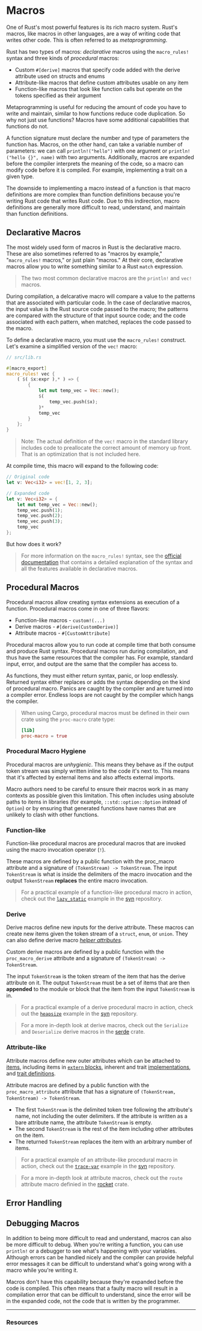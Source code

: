 # Macros

One of Rust's most powerful features is its rich macro system. Rust's macros, like macros in other languages, are a way of writing code that writes other code. This is often referred to as *metaprogramming*.

Rust has two types of macros: *declarative* macros using the `macro_rules!` syntax and three kinds of *procedural* macros:

- Custom `#[derive]` macros that specify code added with the derive attribute used on structs and enums
- Attribute-like macros that define custom attributes usable on any item
- Function-like macros that look like function calls but operate on the tokens specified as their argument

Metaprogramming is useful for reducing the amount of code you have to write and maintain, similar to how functions reduce code duplication. So why not just use functions? Macros have some additional capabilities that functions do not.

A function signature must declare the number and type of parameters the function has. Macros, on the other hand, can take a variable number of parameters: we can call `println!("hello")` with one argument or `println!("hello {}", name)` with two arguments. Additionally, macros are expanded before the compiler interprets the meaning of the code, so a macro can modify code before it is compiled. For example, implementing a trait on a given type.

The downside to implementing a macro instead of a function is that macro definitions are more complex than function definitions because you're writing Rust code that writes Rust code. Due to this indirection, macro definitions are generally more difficult to read, understand, and maintain than function definitions.

<!-- https://doc.rust-lang.org/book/ch19-06-macros.html -->

## Declarative Macros

The most widely used form of macros in Rust is the declarative macro. These are also sometimes referred to as "macros by example," "`macro_rules!` macros," or just plain "macros." At their core, declarative macros allow you to write something similar to a Rust `match` expression.

> The two most common declarative macros are the `println!` and `vec!` macros.

During compilation, a delcarative macro will compare a value to the patterns that are associated with particular code. In the case of declarative macros, the input value is the Rust source code passed to the macro; the patterns are compared with the structure of that input source code; and the code associated with each pattern, when matched, replaces the code passed to the macro.

To define a declarative macro, you must use the `macro_rules!` construct. Let's examine a simplified version of the `vec!` macro:

```rust
// src/lib.rs

#[macro_export]
macro_rules! vec {
    ( $( $x:expr ),* ) => {
        {
            let mut temp_vec = Vec::new();
            $(
                temp_vec.push($x);
            )*
            temp_vec
        }
    };
}
```

> Note: The actual definition of the `vec!` macro in the standard library includes code to preallocate the correct amount of memory up front. That is an optimization that is not included here.

At compile time, this macro will expand to the following code:

```rust
// Original code
let v: Vec<i32> = vec![1, 2, 3];
```

```rust
// Expanded code
let v: Vec<i32> = {
    let mut temp_vec = Vec::new();
    temp_vec.push(1);
    temp_vec.push(2);
    temp_vec.push(3);
    temp_vec
};
```

But how does it work?

<!-- TODO: explain matching -->

> For more information on the `macro_rules!` syntax, see the [official documentation](https://doc.rust-lang.org/reference/macros-by-example.html) that contains a detailed explanation of the syntax and all the features available in declarative macros.

<!-- TODO: macro_export -->

## Procedural Macros

Procedural macros allow creating syntax extensions as execution of a function. Procedural macros come in one of three flavors:

- Function-like macros - `custom!(...)`
- Derive macros - `#[derive(CustomDerive)]`
- Attribute macros - `#[CustomAttribute]`

Procedural macros allow you to run code at compile time that both consume and produce Rust syntax. Procedural macros run during compilation, and thus have the same resources that the compiler has. For example, standard input, error, and output are the same that the compiler has access to.

As functions, they must either return syntax, panic, or loop endlessly. Returned syntax either replaces or adds the syntax depending on the kind of procedural macro. Panics are caught by the compiler and are turned into a compiler error. Endless loops are not caught by the compiler which hangs the compiler.

> When using Cargo, procedural macros must be defined in their own crate using the `proc-macro` crate type:
>
> ```toml
> [lib]
> proc-macro = true
> ```

### Procedural Macro Hygiene

Procedural macros are *unhygienic*. This means they behave as if the output token stream was simply written inline to the code it's next to. This means that it's affected by external items and also affects external imports.

Macro authors need to be careful to ensure their macros work in as many contexts as possible given this limitation. This often includes using absolute paths to items in libraries (for example, `::std::option::Option` instead of `Option`) or by ensuring that generated functions have names that are unlikely to clash with other functions.

### Function-like

Function-like procedural macros are procedural macros that are invoked using the macro invocation operator (`!`).

These macros are defined by a public function with the proc_macro attribute and a signature of `(TokenStream) -> TokenStream`. The input `TokenStream` is what is inside the delimiters of the macro invocation and the output `TokenStream` **replaces** the entire macro invocation.

> For a practical example of a function-like procedural macro in action, check out the [`lazy_static`](https://github.com/dtolnay/syn/tree/master/examples/lazy-static) example in the [syn](https://github.com/dtolnay/syn) repository.

### Derive

Derive macros define new inputs for the derive attribute. These macros can create new items given the token stream of a `struct`, `enum`, or `union`. They can also define derive macro [*helper attributes*](https://doc.rust-lang.org/reference/procedural-macros.html#derive-macro-helper-attributes).

Custom derive macros are defined by a public function with the `proc_macro_derive` attribute and a signature of `(TokenStream) -> TokenStream`.

The input `TokenStream` is the token stream of the item that has the derive attribute on it. The output `TokenStream` must be a set of items that are then **appended** to the module or block that the item from the input `TokenStream` is in.

> For a practical example of a derive procedural macro in action, check out the [`heapsize`](https://github.com/dtolnay/syn/tree/master/examples/heapsize) example in the [syn](https://github.com/dtolnay/syn) repository.

> For a more in-depth look at derive macros, check out the `Serialize` and `Deserialize` derive macros in the [serde](https://serde.rs/) crate.

### Attribute-like

Attribute macros define new outer attributes which can be attached to [items](https://doc.rust-lang.org/reference/items.html), including items in [`extern` blocks](https://doc.rust-lang.org/reference/items/external-blocks.html), inherent and trait [implementations](https://doc.rust-lang.org/reference/items/implementations.html), and [trait definitions](https://doc.rust-lang.org/reference/items/traits.html).

Attribute macros are defined by a public function with the `proc_macro_attribute` attribute that has a signature of `(TokenStream, TokenStream) -> TokenStream`.

- The first `TokenStream` is the delimited token tree following the attribute's name, not including the outer delimiters. If the attribute is written as a bare attribute name, the attribute `TokenStream` is empty.
- The second `TokenStream` is the rest of the item including other attributes on the item.
- The returned `TokenStream` replaces the item with an arbitrary number of items.

> For a practical example of an attribute-like procedural macro in action, check out the [`trace-var`](https://github.com/dtolnay/syn/tree/master/examples/trace-var) example in the [syn](https://github.com/dtolnay/syn) repository.

> For a more in-depth look at attribute macros, check out the `route` attribute macro definied in the [rocket](https://rocket.rs/) crate.

## Error Handling

<!-- TODO: how to handle errors in proc macros -->

## Debugging Macros

In addition to being more difficult to read and understand, macros can also be more difficult to debug. When you're writing a function, you can use `println!` or a debugger to see what's happening with your variables. Although errors can be handled nicely and the compiler can provide helpful error messages it can be difficult to understand what's going wrong with a macro while you're writing it.

Macros don't have this capability because they're expanded before the code is compiled. This often means that a faulty macro will result in a compilation error that can be difficult to understand, since the error will be in the expanded code, not the code that is written by the programmer.

<!-- https://doc.rust-lang.org/book/ch19-06-macros.html -->

---

### Resources

<!-- TODO -->

<!-- TODO: common/popular macros -->
<!-- https://github.com/dtolnay/syn/tree/master/examples -->